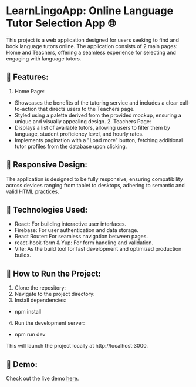 # LearnLingoApp: Online Language Tutor Selection App 🌐
This project is a web application designed for users seeking to find and book language tutors online. The application consists of 2 main pages: Home and Teachers, offering a seamless experience for selecting and engaging with language tutors.

## 🌟 Features:
  1. Home Page:
- Showcases the benefits of the tutoring service and includes a clear call-to-action that directs users to the Teachers page.
- Styled using a palette derived from the provided mockup, ensuring a unique and visually appealing design.
  2. Teachers Page:
- Displays a list of available tutors, allowing users to filter them by language, student proficiency level, and hourly rates.
- Implements pagination with a "Load more" button, fetching additional tutor profiles from the database upon clicking.

## 📐 Responsive Design:
The application is designed to be fully responsive, ensuring compatibility across devices ranging from tablet to desktops, adhering to semantic and valid HTML practices.

## 🔧 Technologies Used:
- React: For building interactive user interfaces.
- Firebase: For user authentication and data storage.
- React Router: For seamless navigation between pages.
- react-hook-form & Yup: For form handling and validation.
- Vite: As the build tool for fast development and optimized production builds.


## 🚀 How to Run the Project:
1. Clone the repository:
2. Navigate to the project directory:
3. Install dependencies:
 - npm install
4. Run the development server:
 - npm run dev

This will launch the project locally at http://localhost:3000.

## 👾 Demo:
Check out the live demo [here](https://learn-lingo-app-liart.vercel.app/).

